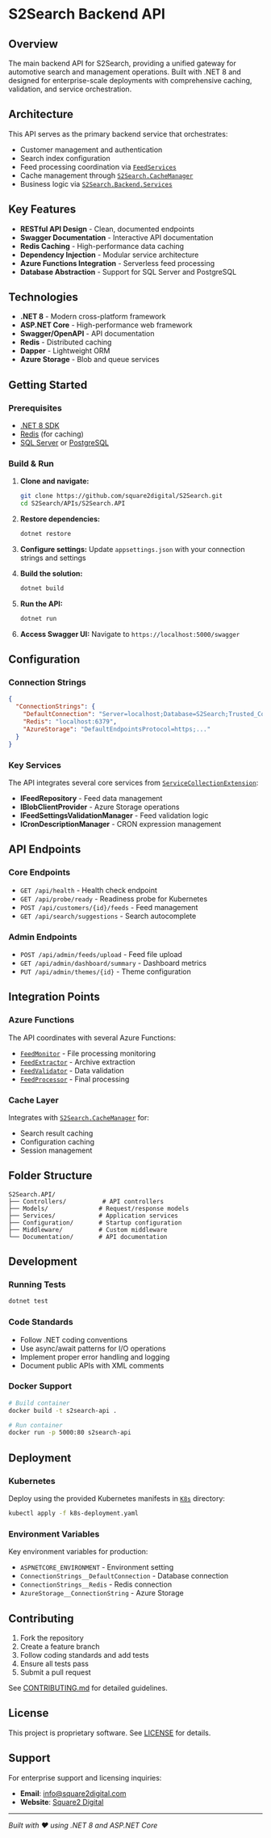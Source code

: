 # S2Search Backend API

## Overview

The main backend API for S2Search, providing a unified gateway for automotive search and management operations. Built with .NET 8 and designed for enterprise-scale deployments with comprehensive caching, validation, and service orchestration.

## Architecture

This API serves as the primary backend service that orchestrates:

- Customer management and authentication
- Search index configuration
- Feed processing coordination via [`FeedServices`](../../AzureFunctions/S2Search.Function.FeedServices)
- Cache management through [`S2Search.CacheManager`](../../CacheManager/S2Search.CacheManager)
- Business logic via [`S2Search.Backend.Services`](../../Services/S2Search.Backend.Services)

## Key Features

- **RESTful API Design** - Clean, documented endpoints
- **Swagger Documentation** - Interactive API documentation
- **Redis Caching** - High-performance data caching
- **Dependency Injection** - Modular service architecture
- **Azure Functions Integration** - Serverless feed processing
- **Database Abstraction** - Support for SQL Server and PostgreSQL

## Technologies

- **.NET 8** - Modern cross-platform framework
- **ASP.NET Core** - High-performance web framework
- **Swagger/OpenAPI** - API documentation
- **Redis** - Distributed caching
- **Dapper** - Lightweight ORM
- **Azure Storage** - Blob and queue services

## Getting Started

### Prerequisites

- [.NET 8 SDK](https://dotnet.microsoft.com/download)
- [Redis](https://redis.io/) (for caching)
- [SQL Server](https://www.microsoft.com/sql-server/) or [PostgreSQL](https://www.postgresql.org/)

### Build & Run

1. **Clone and navigate:**

   ```bash
   git clone https://github.com/square2digital/S2Search.git
   cd S2Search/APIs/S2Search.API
   ```

2. **Restore dependencies:**

   ```bash
   dotnet restore
   ```

3. **Configure settings:**
   Update `appsettings.json` with your connection strings and settings

4. **Build the solution:**

   ```bash
   dotnet build
   ```

5. **Run the API:**

   ```bash
   dotnet run
   ```

6. **Access Swagger UI:**
   Navigate to `https://localhost:5000/swagger`

## Configuration

### Connection Strings

```json
{
  "ConnectionStrings": {
    "DefaultConnection": "Server=localhost;Database=S2Search;Trusted_Connection=true;",
    "Redis": "localhost:6379",
    "AzureStorage": "DefaultEndpointsProtocol=https;..."
  }
}
```

### Key Services

The API integrates several core services from [`ServiceCollectionExtension`](../../Services/S2Search.Backend.Services/ServiceCollectionExtension.cs):

- **IFeedRepository** - Feed data management
- **IBlobClientProvider** - Azure Storage operations
- **IFeedSettingsValidationManager** - Feed validation logic
- **ICronDescriptionManager** - CRON expression management

## API Endpoints

### Core Endpoints

- `GET /api/health` - Health check endpoint
- `GET /api/probe/ready` - Readiness probe for Kubernetes
- `POST /api/customers/{id}/feeds` - Feed management
- `GET /api/search/suggestions` - Search autocomplete

### Admin Endpoints

- `POST /api/admin/feeds/upload` - Feed file upload
- `GET /api/admin/dashboard/summary` - Dashboard metrics
- `PUT /api/admin/themes/{id}` - Theme configuration

## Integration Points

### Azure Functions

The API coordinates with several Azure Functions:

- [`FeedMonitor`](../../AzureFunctions/S2Search.Function.FeedServices/FeedMonitor.cs) - File processing monitoring
- [`FeedExtractor`](../../AzureFunctions/S2Search.Function.FeedServices/FeedExtractor.cs) - Archive extraction
- [`FeedValidator`](../../Domain/S2Search.Backend.Domain/AzureFunctions/FeedServices/Constants/FunctionNames.cs) - Data validation
- [`FeedProcessor`](../../Domain/S2Search.Backend.Domain/AzureFunctions/FeedServices/Constants/FunctionNames.cs) - Final processing

### Cache Layer

Integrates with [`S2Search.CacheManager`](../../CacheManager/S2Search.CacheManager) for:

- Search result caching
- Configuration caching
- Session management

## Folder Structure

```
S2Search.API/
├── Controllers/          # API controllers
├── Models/              # Request/response models
├── Services/            # Application services
├── Configuration/       # Startup configuration
├── Middleware/          # Custom middleware
└── Documentation/       # API documentation
```

## Development

### Running Tests

```bash
dotnet test
```

### Code Standards

- Follow .NET coding conventions
- Use async/await patterns for I/O operations
- Implement proper error handling and logging
- Document public APIs with XML comments

### Docker Support

```bash
# Build container
docker build -t s2search-api .

# Run container
docker run -p 5000:80 s2search-api
```

## Deployment

### Kubernetes

Deploy using the provided Kubernetes manifests in [`K8s`](../../K8s) directory:

```bash
kubectl apply -f k8s-deployment.yaml
```

### Environment Variables

Key environment variables for production:

- `ASPNETCORE_ENVIRONMENT` - Environment setting
- `ConnectionStrings__DefaultConnection` - Database connection
- `ConnectionStrings__Redis` - Redis connection
- `AzureStorage__ConnectionString` - Azure Storage

## Contributing

1. Fork the repository
2. Create a feature branch
3. Follow coding standards and add tests
4. Ensure all tests pass
5. Submit a pull request

See [CONTRIBUTING.md](../../CONTRIBUTING.md) for detailed guidelines.

## License

This project is proprietary software. See [LICENSE](../../LICENSE) for details.

## Support

For enterprise support and licensing inquiries:

- **Email**: [info@square2digital.com](mailto:info@square2digital.com)
- **Website**: [Square2 Digital](https://www.square2digital.com/s2-search/)

---

_Built with ❤️ using .NET 8 and ASP.NET Core_
